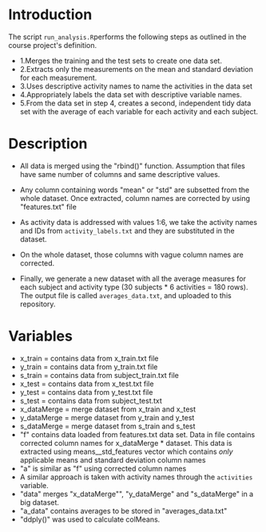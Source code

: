 # Introduction

The script `run_analysis.R`performs the following steps as outlined in the course project's definition.

* 1.Merges the training and the test sets to create one data set.
* 2.Extracts only the measurements on the mean and standard deviation for each measurement.
* 3.Uses descriptive activity names to name the activities in the data set
* 4.Appropriately labels the data set with descriptive variable names. 
* 5.From the data set in step 4, creates a second, independent tidy data set with the average of each variable for each activity and each subject.


# Description
* All data is merged using the "rbind()" function. Assumption that files have same number of columns and same descriptive values. 
* Any column containing words "mean" or "std" are subsetted from the whole dataset. Once extracted, column names are corrected by using "features.txt" file

* As activity data is addressed with values 1:6, we take the activity names and IDs from `activity_labels.txt` and they are substituted in the dataset.
* On the whole dataset, those columns with vague column names are corrected.
* Finally, we generate a new dataset with all the average measures for each subject and activity type (30 subjects * 6 activities = 180 rows). The output file is called `averages_data.txt`, and uploaded to this repository.

# Variables

* x_train = contains data from x_train.txt file
* y_train = contains data from y_train.txt file
* s_train = contains data from subject_train.txt file
* x_test = contains data from x_test.txt file
* y_test = contains data from y_test.txt file
* s_test = contains data from subject_test.txt 
* x_dataMerge = merge dataset from x_train and x_test
* y_dataMerge = merge dataset from y_train and y_test
* s_dataMerge = merge dataset from s_train and s_test
* "f" contains data loaded from features.txt data set. Data in file contains corrected column names for x_dataMerge  * dataset. This data is extracted using means__std_features vector which contains *only* applicable means and   standard deviation column names
* "a" is similar as "f" using corrected column names
* A similar approach is taken with activity names through the `activities` variable.
* "data" merges "x_dataMerge"", "y_dataMerge" and "s_dataMerge" in a big dataset.
* "a_data" contains averages to be stored in "averages_data.txt"
* "ddply()" was used to calculate colMeans.